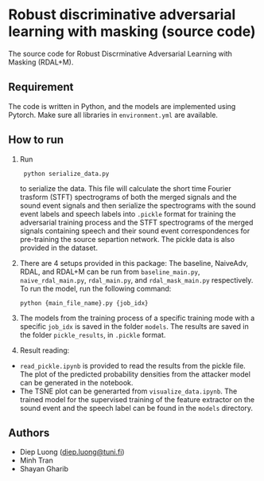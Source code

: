 # Robust discriminative adversarial learning with masking (source code)

The source code for Robust Discrminative Adversarial Learning with Masking (RDAL+M).

## Requirement
The code is written in Python, and the models are implemented using Pytorch. Make sure all libraries in `environment.yml` are available.

## How to run
1. Run

        python serialize_data.py
    to serialize the data. This file will calculate the short time Fourier trasform (STFT) spectrograms of both the merged signals and the sound event signals and then serialize the spectrograms with the sound event labels and speech labels into `.pickle` format for training the adversarial training process and the STFT spectrograms of the merged signals containing speech and their sound event correspondences for pre-training the source separtion network. The pickle data is also provided in the dataset.
2.  There are 4 setups provided in this package: The baseline, NaiveAdv, RDAL, and RDAL+M can be run from `baseline_main.py`, `naive_rdal_main.py`, `rdal_main.py`, and `rdal_mask_main.py` respectively. To run the model, run the following command:
        
        python {main_file_name}.py {job_idx}

3. The models from the training process of a specific training mode with a specific `job_idx` is saved in the folder `models`. The results are saved in the folder `pickle_results`, in `.pickle` format.

4. Result reading: 
- `read_pickle.ipynb` is provided to read the results from the pickle file. The plot of the predicted probability densities from the attacker model can be generated in the notebook.
- The TSNE plot can be generarted from `visualize_data.ipynb`. The trained model for the supervised training of the feature extractor on the sound event and the speech label can be found in the `models` directory.

## Authors
- Diep Luong (diep.luong@tuni.fi)
- Minh Tran
- Shayan Gharib